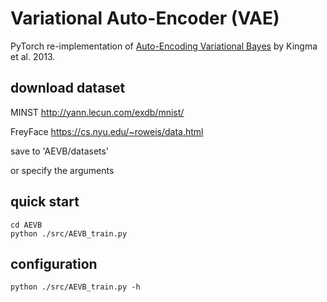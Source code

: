 # Variational Auto-Encoder (VAE) 

PyTorch re-implementation of [Auto-Encoding Variational Bayes](https://arxiv.org/abs/1312.6114) by Kingma et al. 2013.

## download dataset
MINST http://yann.lecun.com/exdb/mnist/

FreyFace https://cs.nyu.edu/~roweis/data.html

save to 'AEVB/datasets'

or specify the arguments



## quick start
```shell
cd AEVB
python ./src/AEVB_train.py
```

## configuration
```shell
python ./src/AEVB_train.py -h
```
